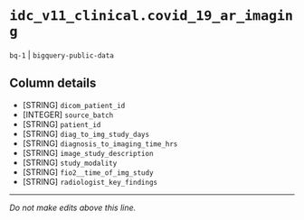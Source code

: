 # `idc_v11_clinical.covid_19_ar_imaging`
`bq-1` | `bigquery-public-data`

## Column details
* [STRING]    `dicom_patient_id`
* [INTEGER]   `source_batch`
* [STRING]    `patient_id`
* [STRING]    `diag_to_img_study_days`
* [STRING]    `diagnosis_to_imaging_time_hrs`
* [STRING]    `image_study_description`
* [STRING]    `study_modality`
* [STRING]    `fio2__time_of_img_study`
* [STRING]    `radiologist_key_findings`

-------------------------------------------------------------------------------
*Do not make edits above this line.*
